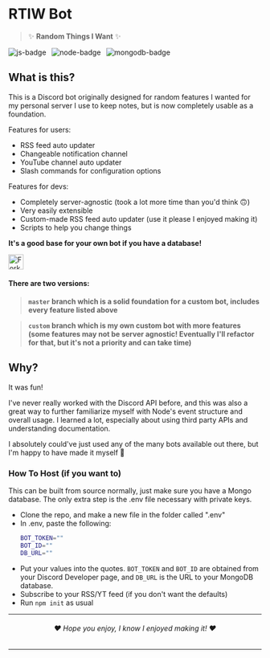 # RTIW Bot
> ✨ **Random Things I Want** ✨

<img src="https://img.shields.io/badge/JavaScript-F7DF1E?style=for-the-badge&logo=javascript&logoColor=black" alt="js-badge" /> &ensp;<img src="https://img.shields.io/badge/Node.js-43853D?style=for-the-badge&logo=node.js&logoColor=white" alt="node-badge" /> &ensp;<img src="https://img.shields.io/badge/MongoDB-4EA94B?style=for-the-badge&logo=mongodb&logoColor=white" alt="mongodb-badge" />

## What is this?
This is a Discord bot originally designed for random features I wanted
for my personal server I use to keep notes, but is now completely usable as a foundation.

Features for users:
* RSS feed auto updater
* Changeable notification channel
* YouTube channel auto updater
* Slash commands for configuration options
    
Features for devs:
* Completely server-agnostic (took a lot more time than you'd think 🙃)
* Very easily extensible
* Custom-made RSS feed auto updater (use it please I enjoyed making it)
* Scripts to help you change things

**It's a good base for your own bot if you have a database!**

<img style="height:30px; display: block" alt="Fork repo" src="https://img.shields.io/github/forks/RoyalTwo/RTIW-Bot?color=lightblue&label=fork&style=for-the-badge"/>

#### There are two versions:
> **`master` branch which is a solid foundation for a custom bot, includes every feature listed above**

> **`custom` branch which is my own custom bot with more features (some features may not be server agnostic! Eventually I'll refactor for that, but it's not a priority and can take time)**

## Why?
It was fun!

I've never really worked with the Discord API before, and this was also a great way 
to further familiarize myself with Node's event structure and overall usage. I learned
a lot, especially about using third party APIs and understanding documentation.

I absolutely could've just used any of the many bots available out there, but I'm happy to have made it myself 🙂

### How To Host (if you want to)
This can be built from source normally, just make sure you have a Mongo database. The only extra step is the .env file necessary with private keys.
- Clone the repo, and make a new file in the folder called ".env"
- In .env, paste the following:
    ```bash
    BOT_TOKEN=""
    BOT_ID=""
    DB_URL=""
    ```
- Put your values into the quotes. `BOT_TOKEN` and `BOT_ID` are obtained from your Discord Developer page, and `DB_URL` is the URL to your MongoDB database.
- Subscribe to your RSS/YT feed (if you don't want the defaults)
- Run `npm init` as usual

---
<h6 align="center">❤️ Hope you enjoy, I know I enjoyed making it! ❤️</h6>

---
